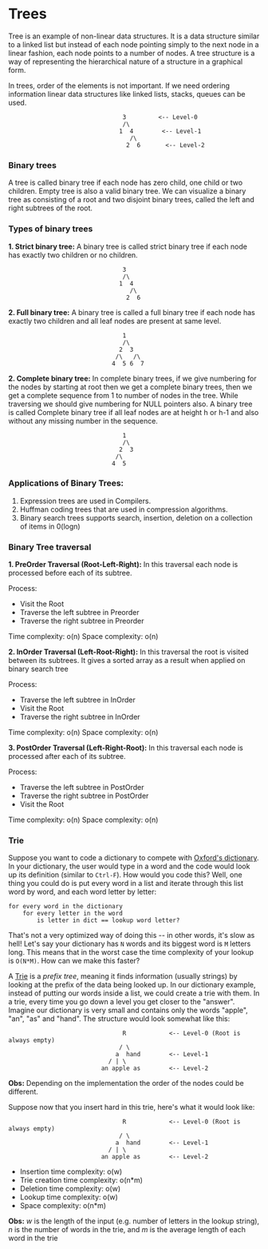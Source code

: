 # Trees
Tree is an example of non-linear data structures. It is a data structure similar to a linked list but instead of each node pointing simply to the next node in a linear fashion, each node points to a number of nodes. 
A tree structure is a way of representing the hierarchical nature of a structure in a graphical form.

In trees, order of the elements is not important. If we need ordering information linear data structures like linked lists, stacks, queues can be used.

```
                                3         <-- Level-0
                                /\
                               1  4        <-- Level-1
                                  /\
                                 2  6       <-- Level-2
```
### Binary trees
A tree is called binary tree if each node has zero child, one child or two children. Empty tree is also a valid binary tree. We can visualize a binary tree as consisting of a root and two disjoint binary trees, called the left and right subtrees of the root.

### Types of binary trees

**1. Strict binary tree:** A binary tree is called strict binary tree if each node has exactly two children or no children.
```
                                3         
                                /\
                               1  4        
                                  /\
                                 2  6
```

**2. Full binary tree:** A binary tree is called a full binary tree if each node has exactly two children and all leaf nodes are present at same level.
```
                                1         
                                /\
                               2  3        
                              /\   /\
                             4  5 6  7
```                                 
**2. Complete binary tree:** In complete binary trees, if we give numbering for the nodes by starting at root then we get a complete binary trees, then we get a complete sequence from 1 to number of nodes in the tree. While traversing we should give numbering for NULL pointers also. A binary tree is called Complete binary tree if all leaf nodes are at height h or h-1 and also without any missing number in the sequence.
```
                                1         
                                /\
                               2  3        
                              /\   
                             4  5  
``` 

### Applications of Binary Trees:
1. Expression trees are used in Compilers.
2. Huffman coding trees that are used in compression algorithms.
3. Binary search trees supports search, insertion, deletion on a collection of items in 0(logn)

### Binary Tree traversal
**1. PreOrder Traversal (Root-Left-Right):** In this traversal each node is processed before each of its subtree.

Process:
* Visit the Root
* Traverse the left subtree in Preorder
* Traverse the right subtree in Preorder

Time complexity: o(n)
Space complexity: o(n)

**2. InOrder Traversal (Left-Root-Right):** In this traversal the root is visited between its subtrees. It gives a sorted array as a result when applied on binary search tree

Process:
* Traverse the left subtree in InOrder
* Visit the Root
* Traverse the right subtree in InOrder

Time complexity: o(n)
Space complexity: o(n)

**3. PostOrder Traversal (Left-Right-Root):** In this traversal each node is processed after each of its subtree.

Process:
* Traverse the left subtree in PostOrder
* Traverse the right subtree in PostOrder
* Visit the Root

Time complexity: o(n)
Space complexity: o(n)


### Trie

Suppose you want to code a dictionary to compete with [Oxford's dictionary](https://www.lexico.com/en). In your dictionary, the user would type in a word and the code would look up its definition (similar to `Ctrl-F`).
How would you code this?
Well, one thing you could do is put every word in a list and iterate through this list word by word, and each word letter by letter:

```
for every word in the dictionary
    for every letter in the word
        is letter in dict == lookup word letter?
```

That's not a very optimized way of doing this -- in other words, it's slow as hell!
Let's say your dictionary has `N` words and its biggest word is `M` letters long.
This means that in the worst case the time complexity of your lookup is `O(N*M)`.
How can we make this faster?


A [Trie](https://en.wikipedia.org/wiki/Trie) is a *prefix tree*, meaning it finds information (usually strings) by looking at the prefix of the data being looked up.
In our dictionary example, instead of putting our words inside a list, we could create a trie with them.
In a trie, every time you go down a level you get closer to the "answer".
Imagine our dictionary is very small and contains only the words "apple", "an", "as" and "hand".
The structure would look somewhat like this:

```
                                R            <-- Level-0 (Root is always empty)
                               / \
                              a  hand        <-- Level-1
                            / | \
                          an apple as        <-- Level-2
```

**Obs:** Depending on the implementation the order of the nodes could be different.

Suppose now that you insert hard in this trie, here's what it would look like:

```
                                R            <-- Level-0 (Root is always empty)
                               / \
                              a  hand        <-- Level-1
                            / | \
                          an apple as        <-- Level-2
```

- Insertion time complexity: o(w)
- Trie creation time complexity: o(n*m)
- Deletion time complexity: o(w)
- Lookup time complexity: o(w)
- Space complexity: o(n*m)

**Obs:** *w* is the length of the input (e.g. number of letters in the lookup string), *n* is the number of words in the trie, and *m* is the average length of each word in the trie

